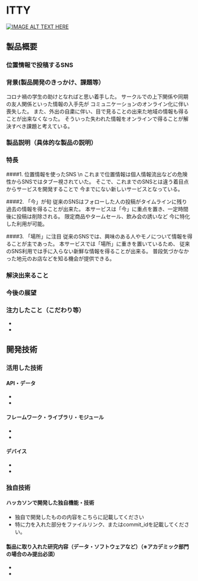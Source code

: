# ITTY

[![IMAGE ALT TEXT HERE](https://jphacks.com/wp-content/uploads/2021/07/JPHACKS2021_ogp.jpg)](https://www.youtube.com/watch?v=LUPQFB4QyVo)

## 製品概要
### 位置情報で投稿するSNS
### 背景(製品開発のきっかけ、課題等）
コロナ禍の学生の助けとなればと思い着手した。
サークルでの上下関係や同期の友人関係といった情報の入手先が
コミュニケーションのオンライン化に伴い喪失した。
また、外出の自粛に伴い、目で見ることの出来た地域の情報も得ることが出来なくなった。
そういった失われた情報をオンラインで得ることが解決すべき課題と考えている。

### 製品説明（具体的な製品の説明）
### 特長
####1. 位置情報を使ったSNS \n
これまで位置情報は個人情報流出などの危険性からSNSではタブー視されていた。
そこで、これまでのSNSとは違う着目点からサービスを開発することで
今までにない新しいサービスとなっている。

####2. 「今」が旬
従来のSNSはフォローした人の投稿がタイムラインに残り
過去の情報を得ることが出来た。
本サービスは「今」に重点を置き、一定時間後に投稿は削除される。
限定商品やタームセール、飲み会の誘いなど
今に特化した利用が可能。

####3. 「場所」に注目
従来のSNSでは、興味のある人やモノについて情報を得ることが主であった。
本サービスでは「場所」に重きを置いているため、
従来のSNS利用では手に入らない新鮮な情報を得ることが出来る。
普段気づかなかった地元のお店などを知る機会が提供できる。

### 解決出来ること
### 今後の展望
### 注力したこと（こだわり等）
* 
* 

## 開発技術
### 活用した技術
#### API・データ
* 
* 

#### フレームワーク・ライブラリ・モジュール
* 
* 

#### デバイス
* 
* 

### 独自技術
#### ハッカソンで開発した独自機能・技術
* 独自で開発したものの内容をこちらに記載してください
* 特に力を入れた部分をファイルリンク、またはcommit_idを記載してください。

#### 製品に取り入れた研究内容（データ・ソフトウェアなど）（※アカデミック部門の場合のみ提出必須）
* 
* 
